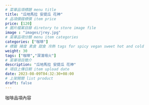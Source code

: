 ```yaml
---
# 菜單品項標題 menu title 
title: "瓜地馬拉 安提瓜 花神"
# 品項價錢標價 item price 
price: [120] 
# 圖片檔案目錄 diretory to store image file
image : "images/jrey.jpg"
# 菜單品項分類 menu item categories 
categories: ["咖啡"]
# 標籤 辣度 素食 甜食 冷熱 tags for spicy vegan sweet hot and cold 
weight: 30 
tags: ["咖啡","深淺培火"]
# 菜單項目簡介 
description: "瓜地馬拉 安提瓜 花神"
# 項目上傳日期 item upload date 
date: 2023-08-09T04:32:30+08:00
# 上架開關 list product 
draft: false
---
```


咖啡品項內容
